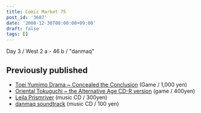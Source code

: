 ```yaml
---
title: Comic Market 75
post_id: '3687'
date: '2008-12-30T00:00:00+09:00'
draft: false
tags: []
---
```


Day 3 / West 2 a - 46 b / "danmaq"

## Previously published

*   [Toei Yumimo Drama ~ Concealed the Conclusion](/!/thC/) (Game / 1,000 yen)
*   [Oriental Tokuguchi ~ the Alternative Age CD-R version](/!/thA/) (game / 400yen)
*   [Leila Prismriver](/!/leila/) (music CD / 300yen)
*   [danmaq soundtrack](/!/dst/) (music CD / 100 yen)